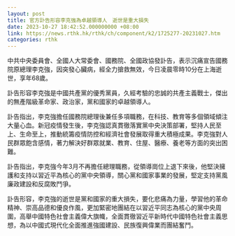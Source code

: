 ```yaml
---
layout: post
title: 官方訃告形容李克強為卓越領導人　逝世是重大損失
date: 2023-10-27 18:42:52.000000000 +08:00
link: https://news.rthk.hk/rthk/ch/component/k2/1725277-20231027.htm
categories: rthk
---
```


中共中央委員會、全國人大常委會、國務院、全國政協發訃告，表示沉痛宣告國務院原總理李克強，因突發心臟病，經全力搶救無效，今日凌晨零時10分在上海逝世，享年68歲。

訃告形容李克強是中國共產黨的優秀黨員，久經考驗的忠誠的共產主義戰士，傑出的無產階級革命家、政治家，黨和國家的卓越領導人。

訃告指出，李克強擔任國務院總理後兼任多項職務，在科技、教育等多個領域傾注大量心血。新冠疫情發生後，李克強認真貫徹落實黨中央決策部署，堅持人民至上、生命至上，推動統籌疫情防控和經濟社會發展取得重大積極成果。李克強對人民群眾飽含感情，著力解決好群眾就業、教育、住屋、醫療、養老等方面的突出困難。

訃告指出，李克強今年3月不再擔任總理職務，從領導崗位上退下來後，他堅決擁護和支持以習近平為核心的黨中央領導，關心黨和國家事業的發展，堅定支持黨風廉政建設和反腐敗鬥爭。

訃告形容，李克強的逝世是黨和國家的重大損失，要化悲痛為力量，學習他的革命精神、崇高品德和優良作風，更加緊密地團結在以習近平同志為核心的黨中央周圍，高舉中國特色社會主義偉大旗幟，全面貫徹習近平新時代中國特色社會主義思想，為以中國式現代化全面推進強國建設、民族復興偉業而團結奮鬥。
